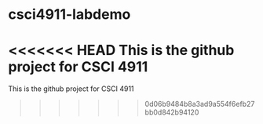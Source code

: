 # csci4911-labdemo
<<<<<<< HEAD
This is the github project for CSCI 4911
=======
This is the github project for CSCI 4911
>>>>>>> 0d06b9484b8a3ad9a554f6efb27bb0d842b94120
